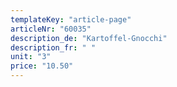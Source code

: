 ```yaml
---
templateKey: "article-page"
articleNr: "60035"
description_de: "Kartoffel-Gnocchi"
description_fr: " "
unit: "3"
price: "10.50"
---
```

